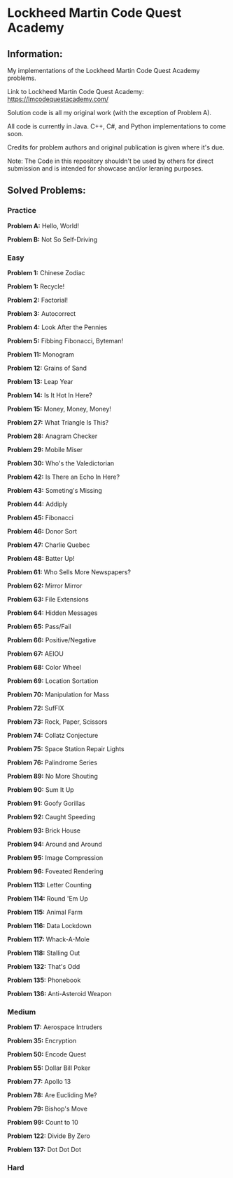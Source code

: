 # Lockheed Martin Code Quest Academy

## Information:

My implementations of the Lockheed Martin Code Quest Academy problems.

Link to Lockheed Martin Code Quest Academy: https://lmcodequestacademy.com/

Solution code is all my original work (with the exception of Problem A).

All code is currently in Java. C++, C#, and Python implementations to come soon.

Credits for problem authors and original publication is given where it's due.

Note: The Code in this repository shouldn't be used by others for direct submission and is intended for showcase and/or leraning purposes.

## Solved Problems:

### Practice

__Problem A:__ Hello, World!

__Problem B:__ Not So Self-Driving

### Easy

__Problem 1:__ Chinese Zodiac

__Problem 1:__ Recycle!

__Problem 2:__ Factorial!

__Problem 3:__ Autocorrect

__Problem 4:__ Look After the Pennies

__Problem 5:__ Fibbing Fibonacci, Byteman!

__Problem 11:__ Monogram

__Problem 12:__ Grains of Sand

__Problem 13:__ Leap Year

__Problem 14:__ Is It Hot In Here?

__Problem 15:__ Money, Money, Money!

__Problem 27:__ What Triangle Is This?

__Problem 28:__ Anagram Checker

__Problem 29:__ Mobile Miser

__Problem 30:__ Who's the Valedictorian

__Problem 42:__ Is There an Echo In Here?

__Problem 43:__ Someting's Missing

__Problem 44:__ Addiply

__Problem 45:__ Fibonacci

__Problem 46:__ Donor Sort

__Problem 47:__ Charlie Quebec

__Problem 48:__ Batter Up!

__Problem 61:__ Who Sells More Newspapers?

__Problem 62:__ Mirror Mirror

__Problem 63:__ File Extensions

__Problem 64:__ Hidden Messages

__Problem 65:__ Pass/Fail

__Problem 66:__ Positive/Negative

__Problem 67:__ AEIOU

__Problem 68:__ Color Wheel

__Problem 69:__ Location Sortation

__Problem 70:__ Manipulation for Mass

__Problem 72:__ SufFIX

__Problem 73:__ Rock, Paper, Scissors

__Problem 74:__ Collatz Conjecture

__Problem 75:__ Space Station Repair Lights

__Problem 76:__ Palindrome Series

__Problem 89:__ No More Shouting

__Problem 90:__ Sum It Up

__Problem 91:__ Goofy Gorillas

__Problem 92:__ Caught Speeding

__Problem 93:__ Brick House

__Problem 94:__ Around and Around

__Problem 95:__ Image Compression

__Problem 96:__ Foveated Rendering

__Problem 113:__ Letter Counting

__Problem 114:__ Round 'Em Up

__Problem 115:__ Animal Farm

__Problem 116:__ Data Lockdown

__Problem 117:__ Whack-A-Mole

__Problem 118:__ Stalling Out

__Problem 132:__ That's Odd

__Problem 135:__ Phonebook

__Problem 136:__ Anti-Asteroid Weapon

### Medium

__Problem 17:__ Aerospace Intruders

__Problem 35:__ Encryption

__Problem 50:__ Encode Quest

__Problem 55:__ Dollar Bill Poker

__Problem 77:__ Apollo 13

__Problem 78:__ Are Eucliding Me?

__Problem 79:__ Bishop's Move

__Problem 99:__ Count to 10

__Problem 122:__ Divide By Zero

__Problem 137:__ Dot Dot Dot
### Hard
